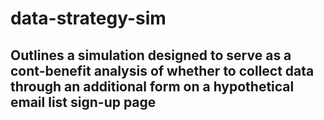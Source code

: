 # data-strategy-sim
## Outlines a simulation designed to serve as a cont-benefit analysis of whether to collect data through an additional form on a hypothetical email list sign-up page

